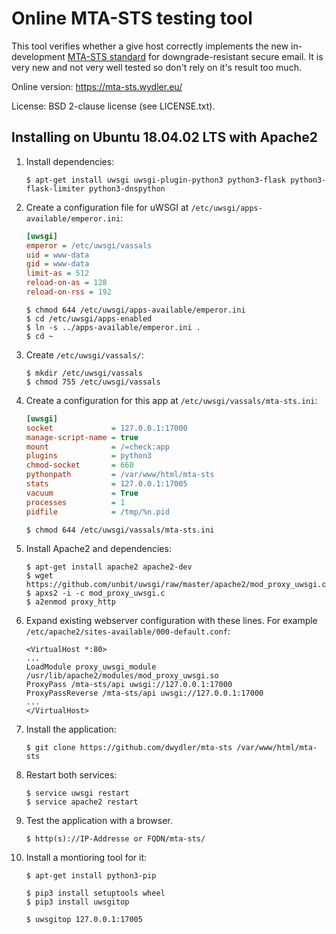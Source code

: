 # Online MTA-STS testing tool

This tool verifies whether a give host correctly implements the new in-development <a href="https://github.com/mrisher/smtp-sts">MTA-STS standard</a> for downgrade-resistant secure email. It is very new and not very well tested so don't rely on it's result too much.

Online version: https://mta-sts.wydler.eu/

License: BSD 2-clause license (see LICENSE.txt).

## Installing on Ubuntu 18.04.02 LTS with Apache2

 1. Install dependencies:

        $ apt-get install uwsgi uwsgi-plugin-python3 python3-flask python3-flask-limiter python3-dnspython

 2. Create a configuration file for uWSGI at `/etc/uwsgi/apps-available/emperor.ini`:

    ```ini
    [uwsgi]
	emperor = /etc/uwsgi/vassals
	uid = www-data
	gid = www-data
	limit-as = 512
	reload-on-as = 128
	reload-on-rss = 192
    ```
        $ chmod 644 /etc/uwsgi/apps-available/emperor.ini
        $ cd /etc/uwsgi/apps-enabled
        $ ln -s ../apps-available/emperor.ini .
        $ cd ~
	
 3. Create `/etc/uwsgi/vassals/`:
 
        $ mkdir /etc/uwsgi/vassals
        $ chmod 755 /etc/uwsgi/vassals
	
 3. Create a configuration for this app at `/etc/uwsgi/vassals/mta-sts.ini`:

    ```ini
	[uwsgi]
	socket             = 127.0.0.1:17000
	manage-script-name = true
	mount              = /=check:app
	plugins            = python3
	chmod-socket       = 660
	pythonpath         = /var/www/html/mta-sts
	stats              = 127.0.0.1:17005
	vacuum             = True
	processes          = 1
	pidfile            = /tmp/%n.pid
    ```
        $ chmod 644 /etc/uwsgi/vassals/mta-sts.ini

 4. Install Apache2 and dependencies:

        $ apt-get install apache2 apache2-dev
        $ wget https://github.com/unbit/uwsgi/raw/master/apache2/mod_proxy_uwsgi.c
        $ apxs2 -i -c mod_proxy_uwsgi.c
        $ a2enmod proxy_http

 5. Expand existing webserver configuration with these lines. For example `/etc/apache2/sites-available/000-default.conf`:

    ```apache2
	<VirtualHost *:80>
	...
    LoadModule proxy_uwsgi_module /usr/lib/apache2/modules/mod_proxy_uwsgi.so
	ProxyPass /mta-sts/api uwsgi://127.0.0.1:17000
	ProxyPassReverse /mta-sts/api uwsgi://127.0.0.1:17000
	...
	</VirtualHost>
    ```
  
 6. Install the application:
	
        $ git clone https://github.com/dwydler/mta-sts /var/www/html/mta-sts
	
 7. Restart both services:
 
        $ service uwsgi restart
        $ service apache2 restart
  
 8. Test the application with a browser.
 
        $ http(s)://IP-Addresse or FQDN/mta-sts/
	
 9. Install a montioring tool for it:
	
        $ apt-get install python3-pip
		
        $ pip3 install setuptools wheel
        $ pip3 install uwsgitop

        $ uwsgitop 127.0.0.1:17005
